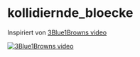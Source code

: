# kollidiernde_bloecke

Inspiriert von [3Blue1Browns video](https://www.youtube.com/watch?v=HEfHFsfGXjs)

[![3Blue1Browns video](http://img.youtube.com/vi/HEfHFsfGXjs/0.jpg)](http://www.youtube.com/watch?v=HEfHFsfGXjs)